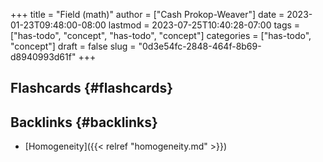 +++
title = "Field (math)"
author = ["Cash Prokop-Weaver"]
date = 2023-01-23T09:48:00-08:00
lastmod = 2023-07-25T10:40:28-07:00
tags = ["has-todo", "concept", "has-todo", "concept"]
categories = ["has-todo", "concept"]
draft = false
slug = "0d3e54fc-2848-464f-8b69-d8940993d61f"
+++

## Flashcards {#flashcards}


## Backlinks {#backlinks}

-   [Homogeneity]({{< relref "homogeneity.md" >}})

